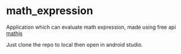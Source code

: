 # math_expression
Application which can evaluate math expression, made using free api  <a href="https://api.mathjs.org/#post"> mathjs</a>

Just clone the repo to local then open in android studio.
